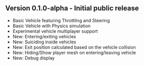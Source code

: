 Version 0.1.0-alpha - Initial public release
--------------------------------------
- Basic Vehicle featuring Throttling and Steering
- Basic Vehicle with Physics simulation
- Experimental vehicle multiplayer support
- New: Entering/exiting vehicles
- New: Suiciding inside vehicles
- New: Exit position calculated based on the vehicle collision
- New: Hiding/Show player mesh on entering/leaving vehicle
- New: Debug display
